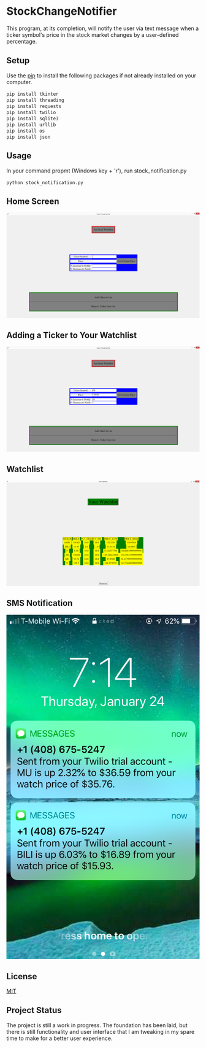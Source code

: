 # StockChangeNotifier
This program, at its completion, will notify the user via text message when a ticker symbol's price in the stock market changes by a user-defined percentage.
## Setup
Use the [pip](https://pip.pypa.io/en/stable/) to install the following packages if not already installed on your computer.
```
pip install tkinter 
pip install threading
pip install requests
pip install twilio
pip install sqlite3
pip install urllib
pip install os
pip install json
```
## Usage
In your command propmt (Windows key + 'r'), run stock_notification.py
```
python stock_notification.py
```
## Home Screen
![Home Screen](/Images/Home.png)
## Adding a Ticker to Your Watchlist
![Adding a Ticker to Your Watchlist](/Images/Stock_Info.png)
## Watchlist
![Watchlist](/Images/Watchlist.png)
## SMS Notification
![SMS Notification](/Images/sms.PNG)
## License
[MIT](https://choosealicense.com/licenses/mit/)
## Project Status
The project is still a work in progress. The foundation has been laid, but there is still functionality and user interface that I am tweaking in my spare time to make for a better user experience.
